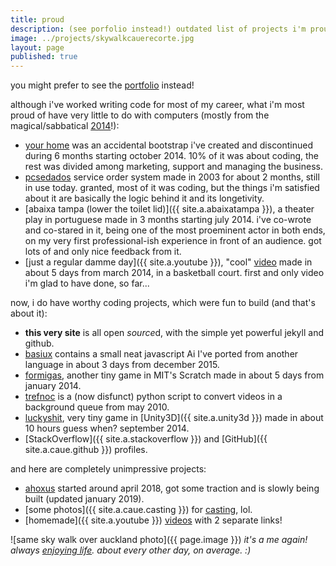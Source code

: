 ```yaml
---
title: proud
description: (see porfolio instead!) outdated list of projects i'm proud of.
image: ../projects/skywalkcauerecorte.jpg
layout: page
published: true
---
```


you might prefer to see the [portfolio](/portfolio) instead!

although i've worked writing code for most of my career, what i'm most proud of have very little to do with computers (mostly from the magical/sabbatical [2014](/2014)!):

- [your home](/your-home) was an accidental bootstrap i've created and discontinued during 6 months starting october 2014. 10% of it was about coding, the rest was divided among marketing, support and managing the business.
- [pcsedados](/pcsedados) service order system made in 2003 for about 2 months, still in use today. granted, most of it was coding, but the things i'm satisfied about it are basically the logic behind it and its longetivity.
- [abaixa tampa (lower the toilet lid)]({{ site.a.abaixatampa }}), a theater play in portuguese made in 3 months starting july 2014. i've co-wrote and co-stared in it, being one of the most proeminent actor in both ends, on my very first professional-ish experience in front of an audience. got lots of and only nice feedback from it.
- [just a regular damme day]({{ site.a.youtube }}), "cool" [video](/video) made in about 5 days from march 2014, in a basketball court. first and only video i'm glad to have done, so far...

now, i do have worthy coding projects, which were fun to build (and that's about it):

- **this very site** is all open *source*d, with the simple yet powerful jekyll and github.
- [basiux](/basiux) contains a small neat javascript Ai I've ported from another language in about 3 days from december 2015.
- [formigas](/formigas), another tiny game in MIT's Scratch made in about 5 days from january 2014.
- [trefnoc](/trefnoc) is a (now disfunct) python script to convert videos in a background queue from may 2010.
- [luckyshit](/luckyshit), very tiny game in [Unity3D]({{ site.a.unity3d }}) made in about 10 hours guess when? september 2014.
- [StackOverflow]({{ site.a.stackoverflow }}) and [GitHub]({{ site.a.caue.github }}) profiles.

and here are completely unimpressive projects:

- [ahoxus](/ahoxus) started around april 2018, got some traction and is slowly being built (updated january 2019).
- [some photos]({{ site.a.caue.casting }}) for [casting](/casting), lol.
- [homemade]({{ site.a.youtube }}) [videos](/videos) with 2 separate links!

![same sky walk over auckland photo]({{ page.image }})
*it's a me again! always [enjoying life](/tv). about every other day, on average. :)*
